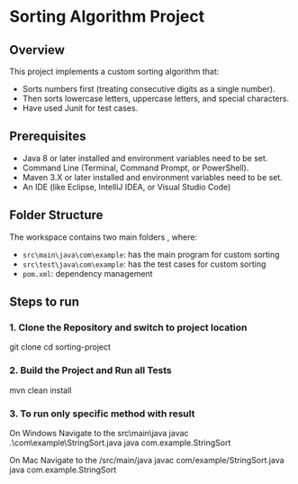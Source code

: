 # Sorting Algorithm Project

## Overview

This project implements a custom sorting algorithm that:
- Sorts numbers first (treating consecutive digits as a single number).
- Then sorts lowercase letters, uppercase letters, and special characters.
- Have used Junit for test cases.

## Prerequisites
- Java 8 or later installed and environment variables need to be set. 
- Command Line (Terminal, Command Prompt, or PowerShell).
- Maven 3.X or later installed and environment variables need to be set.
- An IDE (like Eclipse, IntelliJ IDEA, or Visual Studio Code)

## Folder Structure

The workspace contains two main folders , where:

- `src\main\java\com\example`: has the main program for custom sorting
- `src\test\java\com\example`: has the test cases for custom sorting
- `pom.xml`: dependency management

## Steps to run

### 1. Clone the Repository and switch to project location
git clone <git-repo>
cd sorting-project

### 2. Build the Project and Run all Tests
mvn clean install

### 3. To run only specific method with result
On Windows Navigate to the src\main\java
javac .\com\example\StringSort.java
java com.example.StringSort

On Mac Navigate to the /src/main/java
javac com/example/StringSort.java
java com.example.StringSort
